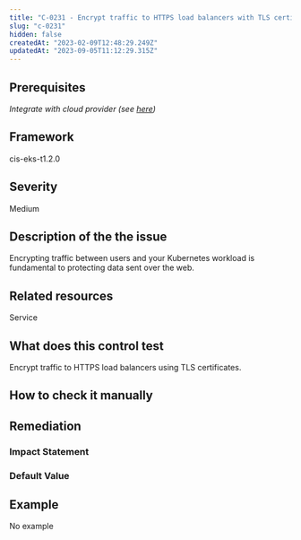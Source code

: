 ```yaml
---
title: "C-0231 - Encrypt traffic to HTTPS load balancers with TLS certificates"
slug: "c-0231"
hidden: false
createdAt: "2023-02-09T12:48:29.249Z"
updatedAt: "2023-09-05T11:12:29.315Z"
---
```

## Prerequisites
*Integrate with cloud provider (see [here](https://hub.armosec.io/docs/kubescape-integration-with-cloud-providers))*
## Framework
cis-eks-t1.2.0
## Severity
Medium
## Description of the the issue
Encrypting traffic between users and your Kubernetes workload is fundamental to protecting data sent over the web.
## Related resources
Service
## What does this control test
Encrypt traffic to HTTPS load balancers using TLS certificates.
## How to check it manually

## Remediation

### Impact Statement

### Default Value

## Example
No example